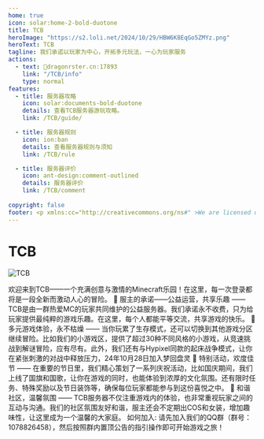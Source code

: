 ```yaml
---
home: true
icon: solar:home-2-bold-duotone
title: TCB
heroImage: "https://s2.loli.net/2024/10/29/HBW6K8EqGo5ZMYz.png"
heroText: TCB
tagline: 我们承诺以玩家为中心，开拓多元玩法，一心为玩家服务
actions:
  - text: 🔗dragonrster.cn:17893
    link: "/TCB/info"
    type: normal
features:
  - title: 服务器攻略
    icon: solar:documents-bold-duotone
    details: 查看TCB服务器游玩攻略。
    link: /TCB/guide/

  - title: 服务器规则
    icon: ion:ban
    details: 查看服务器规则与须知
    link: /TCB/rule

  - title: 服务器评价
    icon: ant-design:comment-outlined
    details: 服务器评价
    link: /TCB/comment
  
copyright: false
footer: <p xmlns:cc="http://creativecommons.org/ns#" >We are licensed under <a href="http://creativecommons.org/licenses/by/4.0/?ref=chooser-v1" target="_blank" rel="license noopener noreferrer" style="display:inline-block;">CC BY 4.0<img style="height:22px!important;margin-left:3px;vertical-align:text-bottom;" src="https://mirrors.creativecommons.org/presskit/icons/cc.svg?ref=chooser-v1"><img style="height:22px!important;margin-left:3px;vertical-align:text-bottom;" src="https://mirrors.creativecommons.org/presskit/icons/by.svg?ref=chooser-v1"></a></p><br />网站所涉及的公司名称、商标、产品等均为其各自所有者的资产，仅供识别。涉及游戏内的剧情文本为MayorTW & 紅石口袋所有。<br />"Minecraft"以及"我的世界"为美国微软公司的商标 本站与微软公司没有从属关系。| © 2015 - 2023 3ON EM
---
```




# TCB

![TCB](https://s2.loli.net/2024/10/29/HBW6K8EqGo5ZMYz.png)

欢迎来到TCB——一个充满创意与激情的Minecraft乐园！在这里，每一次登录都将是一段全新而激动人心的冒险。
🤝 服主的承诺——公益运营，共享乐趣 —— TCB是由一群热爱MC的玩家共同维护的公益服务器。我们承诺永不收费，只为给玩家提供最纯粹的游戏乐趣。在这里，每个人都能平等交流，共享游戏的快乐。
🔄 多元游戏体验，永不枯燥 —— 当你玩累了生存模式，还可以切换到其他游戏分区继续冒险。比如我们的小游戏区，提供了超过30种不同风格的小游戏，从竞速挑战到解谜冒险，应有尽有。此外，我们还有与Hypixel同款的起床战争模式，让你在紧张刺激的对战中释放压力，24年10月28日加入梦回盘灵
🎉 特别活动，欢度佳节 —— 在重要的节日里，我们精心策划了一系列庆祝活动，比如国庆期间，我们上线了国旗和国歌，让你在游戏的同时，也能体验到浓厚的文化氛围。还有限时任务、特殊奖励以及节日装饰等，确保每位玩家都能参与到这份喜悦之中。
💖 和谐社区，温馨氛围 —— TCB服务器不仅注重游戏内的体验，也非常重视玩家之间的互动与沟通。我们的社区氛围友好和谐，服主还会不定期出COS和女装，增加趣味性，让这里成为一个温馨的大家庭。
如何加入: 请先加入我们的QQ群（群号：1078826458），然后按照群内置顶公告的指引操作即可开始游戏之旅！
